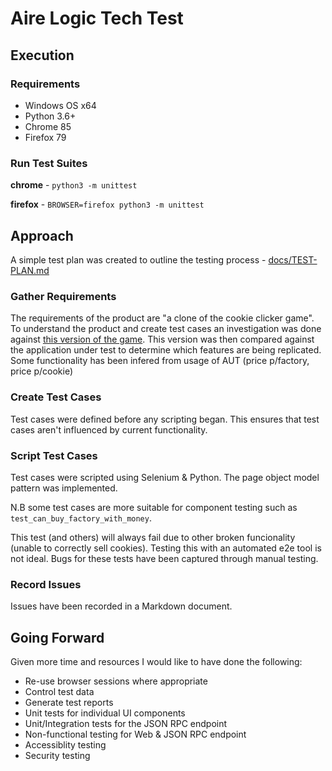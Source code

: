 # Aire Logic Tech Test

## Execution

### Requirements

- Windows OS x64
- Python 3.6+
- Chrome 85
- Firefox 79

### Run Test Suites

__chrome__ - `python3 -m unittest`

__firefox__ - `BROWSER=firefox python3 -m unittest`

## Approach

A simple test plan was created to outline the testing process - [docs/TEST-PLAN.md](docs/TEST-PLAN.md)

### Gather Requirements

The requirements of the product are "a clone of the cookie clicker game". To understand the product and create test cases an investigation was done against [this version of the game](https://orteil.dashnet.org/cookieclicker/). This version was then compared against the application under test to determine which features are being replicated. Some functionality has been infered from usage of AUT (price p/factory, price p/cookie)

### Create Test Cases

Test cases were defined before any scripting began. This ensures that test cases aren't influenced by current functionality.

### Script Test Cases

Test cases were scripted using Selenium & Python. The page object model pattern was implemented. 

N.B some test cases are more suitable for component testing such as `test_can_buy_factory_with_money`. 

This test (and others) will always fail due to other broken funcionality (unable to correctly sell cookies). Testing this with an automated e2e tool is not ideal. Bugs for these tests have been captured through manual testing.

### Record Issues

Issues have been recorded in a Markdown document.

## Going Forward

Given more time and resources I would like to have done the following:

- Re-use browser sessions where appropriate
- Control test data
- Generate test reports
- Unit tests for individual UI components
- Unit/Integration tests for the JSON RPC endpoint
- Non-functional testing for Web & JSON RPC endpoint
- Accessiblity testing
- Security testing